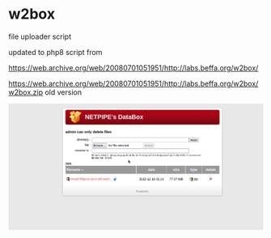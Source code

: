 # w2box
file uploader script 

updated to php8 script from 

https://web.archive.org/web/20080701051951/http://labs.beffa.org/w2box/

https://web.archive.org/web/20080701051951/http://labs.beffa.org/w2box/w2box.zip old version

![w2box](screenshot.png)
